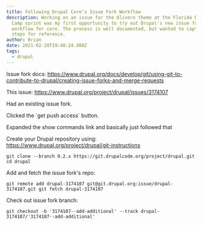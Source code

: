 ```yaml
---
title: Following Drupal Core's Issue Fork Workflow
description: Working on an issue for the Olivero theme at the Florida Drupal
  Camp sprint was my first opportunity to try out Drupal's new issue fork
  workflow for core. The process is well documented, but wanted to capture my
  steps for reference.
author: Brian
date: 2021-02-20T19:48:24.888Z
tags:
  - drupal
---
```

Issue fork docs: https://www.drupal.org/docs/develop/git/using-git-to-contribute-to-drupal/creating-issue-forks-and-merge-requests

This issue: https://www.drupal.org/project/drupal/issues/3174107

Had an existing issue fork.

Clicked the \`get push access\` button.

Expanded the show commands link and basically just followed that

Create your Drupal repository using: https://www.drupal.org/project/drupal/git-instructions

`git clone --branch 9.2.x https://git.drupalcode.org/project/drupal.git`\
`cd drupal`

Add and fetch the issue fork's repo:

`git remote add drupal-3174107 git@git.drupal.org:issue/drupal-3174107.git
git fetch drupal-3174107`

Check out issue fork branch: 

`git checkout -b '3174107--add-additional' --track drupal-3174107/'3174107--add-additional'`

